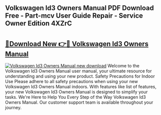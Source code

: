 ## Volkswagen Id3 Owners Manual PDF Download Free - Part-mcv User Guide Repair - Service Owner Edition 4XZrC

# <h2><a href="http://cf20494.oget.top/?id=Volkswagen+Id3+Owners+Manual">🔗Download New 👉🔴 Volkswagen Id3 Owners Manual</a></h2>

[![Volkswagen Id3 Owners Manual new download](https://i.imgur.com/5g1atiW.png)](http://cf20494.oget.top/?id=Volkswagen+Id3+Owners+Manual)
Welcome to the Volkswagen Id3 Owners Manual user manual, your ultimate resource for understanding and using your new product. Safety Precautions for Indoor Use Please adhere to all safety precautions when using your new Volkswagen Id3 Owners Manual indoors. With features like list of features, your new Volkswagen Id3 Owners Manual is designed to simplify your tasks. We're Here to Help You Every Step of the Way Volkswagen Id3 Owners Manual. Our customer support team is available throughout your journey.
